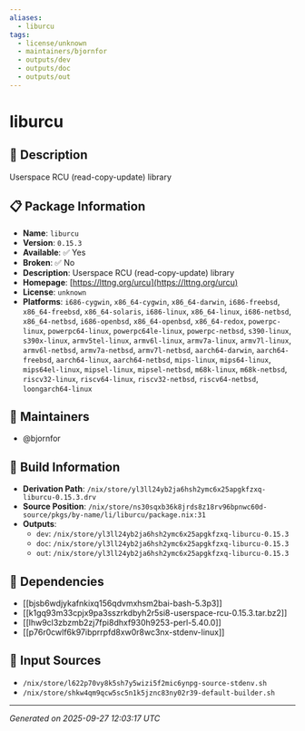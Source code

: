 ```yaml
---
aliases:
  - liburcu
tags:
  - license/unknown
  - maintainers/bjornfor
  - outputs/dev
  - outputs/doc
  - outputs/out
---
```


# liburcu

## 📝 Description

Userspace RCU (read-copy-update) library

## 📋 Package Information

- **Name**: `liburcu`
- **Version**: `0.15.3`
- **Available**: ✅ Yes
- **Broken**: ✅ No
- **Description**: Userspace RCU (read-copy-update) library
- **Homepage**: [https://lttng.org/urcu](https://lttng.org/urcu)
- **License**: `unknown`
- **Platforms**: `i686-cygwin`, `x86_64-cygwin`, `x86_64-darwin`, `i686-freebsd`, `x86_64-freebsd`, `x86_64-solaris`, `i686-linux`, `x86_64-linux`, `i686-netbsd`, `x86_64-netbsd`, `i686-openbsd`, `x86_64-openbsd`, `x86_64-redox`, `powerpc-linux`, `powerpc64-linux`, `powerpc64le-linux`, `powerpc-netbsd`, `s390-linux`, `s390x-linux`, `armv5tel-linux`, `armv6l-linux`, `armv7a-linux`, `armv7l-linux`, `armv6l-netbsd`, `armv7a-netbsd`, `armv7l-netbsd`, `aarch64-darwin`, `aarch64-freebsd`, `aarch64-linux`, `aarch64-netbsd`, `mips-linux`, `mips64-linux`, `mips64el-linux`, `mipsel-linux`, `mipsel-netbsd`, `m68k-linux`, `m68k-netbsd`, `riscv32-linux`, `riscv64-linux`, `riscv32-netbsd`, `riscv64-netbsd`, `loongarch64-linux`
## 👥 Maintainers

- @bjornfor


## 🔧 Build Information

- **Derivation Path**: `/nix/store/yl3ll24yb2ja6hsh2ymc6x25apgkfzxq-liburcu-0.15.3.drv`
- **Source Position**: `/nix/store/ns30sqxb36k8jrds8z18rv96bpnwc60d-source/pkgs/by-name/li/liburcu/package.nix:31`
- **Outputs**:
  - `dev`:  `/nix/store/yl3ll24yb2ja6hsh2ymc6x25apgkfzxq-liburcu-0.15.3`
  - `doc`:  `/nix/store/yl3ll24yb2ja6hsh2ymc6x25apgkfzxq-liburcu-0.15.3`
  - `out`:  `/nix/store/yl3ll24yb2ja6hsh2ymc6x25apgkfzxq-liburcu-0.15.3`

## 🔗 Dependencies

- [[bjsb6wdjykafnkixq156qdvmxhsm2bai-bash-5.3p3]]
- [[k1gq93m33cpjx9pa3sszrkdbyh2r5si8-userspace-rcu-0.15.3.tar.bz2]]
- [[lhw9cl3zbzmb2zj7fpi8dhxf930h9253-perl-5.40.0]]
- [[p76r0cwlf6k97ibprrpfd8xw0r8wc3nx-stdenv-linux]]

## 📁 Input Sources

- `/nix/store/l622p70vy8k5sh7y5wizi5f2mic6ynpg-source-stdenv.sh`
- `/nix/store/shkw4qm9qcw5sc5n1k5jznc83ny02r39-default-builder.sh`

---
*Generated on 2025-09-27 12:03:17 UTC*
